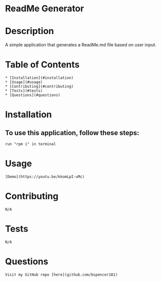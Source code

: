 # ReadMe Generator
 
# Description  
   A simple application that generates a ReadMe.md file based on user input.
    
# Table of Contents  
    * [Installation](#installation)  
    * [Usage](#usage)
    * [Contributing](#contributing)
    * [Tests](#tests)
    * [Questions](#questions)

# Installation  
## To use this application, follow these steps:  
    run "rpm i" in terminal
    
# Usage
    [Demo](https://youtu.be/kkomLpI-uMc)  
    
# Contributing  
    N/A 
    
# Tests  
    N/A 
    
# Questions  
    Visit my GitHub repo [here](github.com/bspencer181)
